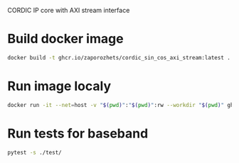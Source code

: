 CORDIC IP core with AXI stream interface

# Build docker image
```sh
docker build -t ghcr.io/zaporozhets/cordic_sin_cos_axi_stream:latest .
```

# Run image localy
```sh
docker run -it --net=host -v "$(pwd)":"$(pwd)":rw --workdir "$(pwd)" ghcr.io/zaporozhets/cordic_sin_cos_axi_stream:latest bash
```

# Run tests for baseband
```sh
pytest -s ./test/
```
